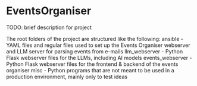 # EventsOrganiser

TODO: brief description for project

The root folders of the project are structured like the following:
ansible - YAML files and regular files used to set up the Events Organiser webserver and LLM server for parsing events from e-mails
llm_webserver - Python Flask webserver files for the LLMs, including AI models
events_webserver - Python Flask webserver files for the frontend & backend of the events organiser
misc - Python programs that are not meant to be used in a production environment, mainly only to test ideas